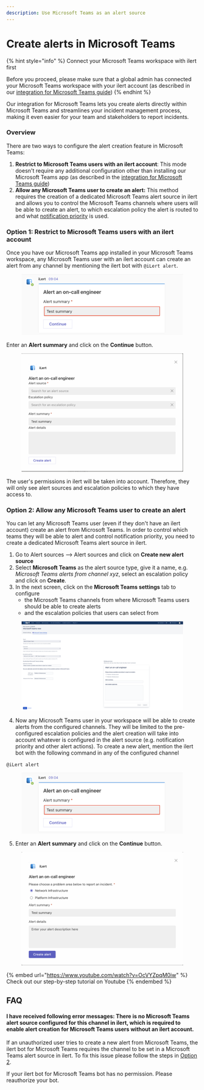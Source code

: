 ```yaml
---
description: Use Microsoft Teams as an alert source
---
```


# Create alerts in Microsoft Teams



{% hint style="info" %}
Connect your Microsoft Teams workspace with ilert first

Before you proceed, please make sure that a global admin has connected your Microsoft Teams workspace with your ilert account (as described in our [integration for Microsoft Teams guide](chat/#install-the-ilert-bot-application))
{% endhint %}

Our integration for Microsoft Teams lets you create alerts directly within Microsoft Teams and streamlines your incident management process, making it even easier for your team and stakeholders to report incidents.

### Overview

There are two ways to configure the alert creation feature in Microsoft Teams:

1. **Restrict to Microsoft Teams users with an ilert account**: This mode doesn't require any additional configuration other than installing our Microsoft Teams app (as described in the [integration for Microsoft Teams guide](chat/))
2. **Allow any Microsoft Teams user to create an alert:** This method requires the creation of a dedicated Microsoft Teams alert source in ilert and allows you to control the Microsoft Teams channels where users will be able to create an alert, to which escalation policy the alert is routed to and what [notification priority](../../alerting/alert-sources.md#customise-your-alerts-with-notification-priority) is used.

### Option 1: Restrict to Microsoft Teams users with an ilert account

Once you have our Microsoft Teams app installed in your Microsoft Teams workspace, any Microsoft Teams user with an ilert account can create an alert from any channel by mentioning the ilert bot with `@iLert alert`.

<figure><img src="../../.gitbook/assets/Screenshot 2023-08-09 at 09.06.00.png" alt=""><figcaption></figcaption></figure>

Enter an **Alert summary** and click on the **Continue** button.

<figure><img src="../../.gitbook/assets/Screenshot 2023-08-09 at 09.09.12.png" alt=""><figcaption></figcaption></figure>

The user's permissions in ilert will be taken into account. Therefore, they will only see alert sources and escalation policies to which they have access to.

### Option 2: Allow any Microsoft Teams user to create an alert

You can let any Microsoft Teams user (even if they don't have an ilert account) create an alert from Microsoft Teams. In order to control which teams they will be able to alert and control notification priority, you need to create a dedicated Microsoft Teams alert source in ilert.

1. Go to Alert sources --> Alert sources and click on **Create new alert source**
2. Select **Microsoft Teams** as the alert source type, give it a name, e.g. _Microsoft Teams alerts from channel xyz_, select an escalation policy and click on **Create**.
3. In the next screen, click on the **Microsoft Teams settings** tab to configure
   * the Microsoft Teams channels from where Microsoft Teams users should be able to create alerts
   * and the escalation policies that users can select from



<figure><img src="../../.gitbook/assets/Screenshot 2023-08-09 at 09.16.12.png" alt=""><figcaption></figcaption></figure>

4. Now any Microsoft Teams user in your workspace will be able to create alerts from the configured channels. They will be limited to the pre-configured escalation policies and the alert creation will take into account whatever is configured in the alert source (e.g. notification priority and other alert actions). To create a new alert, mention the ilert bot with the following command in any of the configured channel

```
@iLert alert
```

<figure><img src="../../.gitbook/assets/Screenshot 2023-08-09 at 09.06.00.png" alt=""><figcaption></figcaption></figure>

5. Enter an **Alert summary** and click on the **Continue** button.

<figure><img src="../../.gitbook/assets/Screenshot 2023-08-09 at 09.07.10.png" alt=""><figcaption></figcaption></figure>

{% embed url="https://www.youtube.com/watch?v=OcVYZpqM0iw" %}
Check out our step-by-step tutorial on Youtube
{% endembed %}

## FAQ

#### **I have received following error messages:** There is no Microsoft Teams alert source configured for this channel in ilert, which is required to enable alert creation for Microsoft Teams users without an ilert account.

If an unauthorized user tries to create a new alert from Microsoft Teams, the ilert bot for Microsoft Teams requires the channel to be set in a Microsoft Teams alert source in ilert. To fix this issue please follow the steps in [Option 2](create-alerts-in-microsoft-teams.md#option-2-allow-any-microsoft-teams-user-to-create-an-alert).

If your ilert bot for Microsoft Teams bot has no permission. Please reauthorize your bot.
